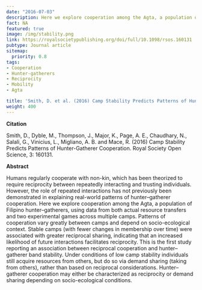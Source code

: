 ```yaml
---
date: "2016-07-03"
description: Here we explore cooperation among the Agta, a population of Filipino hunter–gatherers, using data from both actual resource transfers and two experimental games across multiple camps. 
fact: NA
featured: true
image: /img/stability.png
link: https://royalsocietypublishing.org/doi/full/10.1098/rsos.160131 
pubtype: Journal article
sitemap:
  priority: 0.8
tags:
- Cooperation
- Hunter-gatherers
- Reciprocity
- Mobility
- Agta

title: 'Smith, D. et al. (2016) Camp Stability Predicts Patterns of Hunter-Gatherer Cooperation. Royal Society Open Science'
weight: 400
---
```

**Citation**

Smith, D., Dyble, M., Thompson, J., Major, K., Page, A. E., Chaudhary, N., Salali, G., Vinicius, L., Migliano, A. B. and Mace, R. (2016) Camp Stability Predicts Patterns of Hunter-Gatherer Cooperation. Royal Society Open Science, 3: 160131.

**Abstract** 

Humans regularly cooperate with non-kin, which has been theorized to require reciprocity between repeatedly interacting and trusting individuals. However, the role of repeated interactions has not previously been demonstrated in explaining real-world patterns of hunter–gatherer cooperation. Here we explore cooperation among the Agta, a population of Filipino hunter–gatherers, using data from both actual resource transfers and two experimental games across multiple camps. Patterns of cooperation vary greatly between camps and depend on socio-ecological context. Stable camps (with fewer changes in membership over time) were associated with greater reciprocal sharing, indicating that an increased likelihood of future interactions facilitates reciprocity. This is the first study reporting an association between reciprocal cooperation and hunter–gatherer band stability. Under conditions of low camp stability individuals still acquire resources from others, but do so via demand sharing (taking from others), rather than based on reciprocal considerations. Hunter–gatherer cooperation may either be characterized as reciprocity or demand sharing depending on socio-ecological conditions.